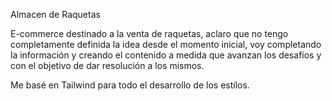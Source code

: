 Almacen de Raquetas

E-commerce destinado a la venta de raquetas, aclaro que no tengo completamente definida la idea desde el momento inicial, voy completando la información y creando el contenido a medida que avanzan los desafíos y con el objetivo de dar resolución a los mismos.

Me basé en Tailwind para todo el desarrollo de los estílos.